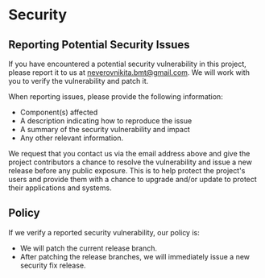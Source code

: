 # Security

## Reporting Potential Security Issues

If you have encountered a potential security vulnerability in this project, please report it to us at
[neverovnikita.bmt@gmail.com](mailto:neverovnikita.bmt@gmail.com?subject=[GitHub]%20imei-type).
We will work with you to verify the vulnerability and patch it.

When reporting issues, please provide the following information:

- Component(s) affected
- A description indicating how to reproduce the issue
- A summary of the security vulnerability and impact
- Any other relevant information.

We request that you contact us via the email address above
and give the project contributors a chance to resolve the vulnerability and issue a new release before any public
exposure.
This is to help protect the project's users and provide them with a chance
to upgrade and/or update to protect their applications and systems.

## Policy

If we verify a reported security vulnerability, our policy is:

- We will patch the current release branch.
- After patching the release branches, we will immediately issue a new security fix release.
